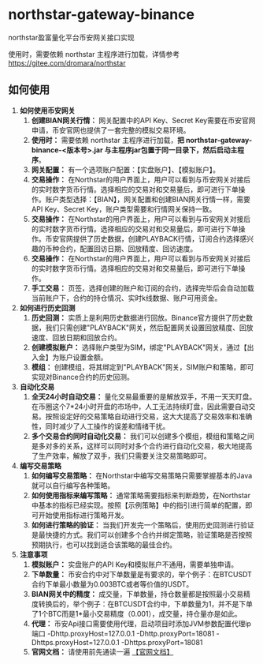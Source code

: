 # northstar-gateway-binance

northstar盈富量化平台币安网关接口实现

使用时，需要依赖 northstar 主程序进行加载，详情参考 https://gitee.com/dromara/northstar

## 如何使用


1. **如何使用币安网关**
   1. **创建BIAN网关行情：** 网关配置中的API Key、Secret Key需要在币安官网申请，币安官网也提供了一套完整的模拟交易环境。
   2. **使用时：** 需要依赖 northstar 主程序进行加载，**把 northstar-gateway-binance-<版本号>.jar 与主程序jar包置于同一目录下，然后启动主程序**。
   3. **网关配置：** 有一个选项账户配置：【实盘账户】、【模拟账户】。
   4. **交易操作：** 在Northstar的用户界面上，用户可以看到与币安网关对接后的实时数字货币行情。选择相应的交易对和交易量后，即可进行下单操作。账户类型选择：【BIAN】，网关配置和创建BIAN网关行情一样，需要API Key、Secret Key，账户类型需要和行情网关保持一致。
   5. **交易操作：** 在Northstar的用户界面上，用户可以看到与币安网关对接后的实时数字货币行情。选择相应的交易对和交易量后，即可进行下单操作。币安官网提供了历史数据，创建PLAYBACK行情，订阅合约选择感兴趣的币种合约，配置回访日期、回放精度、回访速度。
   6. **交易操作：** 在Northstar的用户界面上，用户可以看到与币安网关对接后的实时数字货币行情。选择相应的交易对和交易量后，即可进行下单操作。
   7. **手工交易：** 页签，选择创建的账户和订阅的合约，选择完毕后会自动加载当前账户下，合约的持仓情况、实时k线数据、账户可用资金。
2. **如何进行历史回测**
   1. **历史回测：** 实质上是利用历史数据进行回放。Binance官方提供了历史数据，我们只需创建"PLAYBACK"网关，然后配置网关设置回放精度、回放速度、回放日期和回放合约。
   2. **创建模拟账户：** 选择账户类型为SIM，绑定"PLAYBACK"网关，通过【出入金】为账户设置金额。
   3. **模组：** 创建模组，将其绑定到"PLAYBACK"网关，SIM账户和策略，即可实现对Binance合约的历史回测。
3. **自动化交易**
   1. **全天24小时自动交易：** 量化交易最重要的是解放双手，不用一天天盯盘。在币圈这个7*24小时开盘的市场中，人工无法持续盯盘，因此需要自动交易。按照设定好的交易策略自动进行交易，这大大提高了交易效率和准确性，同时减少了人工操作的误差和情绪干扰。
   2. **多个交易合约同时自动化交易：** 我们可以创建多个模组，模组和策略之间是多对多的关系，这样可以同时对多个合约进行自动化交易，极大地提高了生产效率，解放了双手，我们只需要关注交易策略即可。
4. **编写交易策略**
   1. **如何编写交易策略：** 在Northstar中编写交易策略只需要掌握基本的Java就可以自行编写各种策略。
   2. **如何使用指标来编写策略：** 通常策略需要指标来判断趋势，在Northstar中基本的指标已经实现。按照【示例策略】中的指引进行简单的配置，即可开始使用指标进行策略开发。
   3. **如何进行策略的验证：** 当我们开发完一个策略后，使用历史回测进行验证是最快捷的方式。我们可以创建多个合约并绑定策略，验证策略是否按照预期执行，也可以找到适合该策略的最佳合约。
5. **注意事项**
   1. **模拟账户：** 实盘账户的API Key和模拟账户不通用，需要单独申请。
   2. **下单数量：** 币安合约中对下单数量是有要求的，举个例子：在BTCUSDT合约下单最小数量为0.003BTC或者等价值的USDT。
   3. **BIAN网关中的精度：** 成交量，下单数量，持仓数量都是按照最小交易精度转换后的，举个例子：在BTCUSDT合约中，下单数量为1，并不是下单了1个BTC而是1*最小交易精度（0.001），成交量，持仓量亦是如此。
   4. **代理：** 币安Api接口需要使用代理，启动项目时添加JVM参数配置代理ip端口
      -Dhttp.proxyHost=127.0.0.1 -Dhttp.proxyPort=18081 -Dhttps.proxyHost=127.0.0.1
      -Dhttps.proxyPort=18081
   5. **官网文档：** 请使用前先通读一遍 [【官网文档】](https://www.quantit.tech/) 

